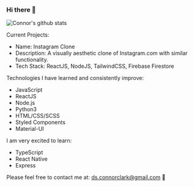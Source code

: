 ### Hi there 👋

![Connor's github stats](https://github-readme-stats.vercel.app/api?username=Voltaire01-W)

Current Projects:
- Name: Instagram Clone
- Description: A visually aesthetic clone of Instagram.com with similar functionality.
- Tech Stack: ReactJS, NodeJS, TailwindCSS, Firebase Firestore

Technologies I have learned and consistently improve:
- JavaScript
- ReactJS
- Node.js
- Python3
- HTML/CSS/SCSS
- Styled Components
- Material-UI

I am very excited to learn:
- TypeScript
- React Native
- Express

Please feel free to contact me at:
ds.connorclark@gmail.com   📧

<!--
**Voltaire01-W/Voltaire01-W** is a ✨ _special_ ✨ repository because its `README.md` (this file) appears on your GitHub profile.

Here are some ideas to get you started:

- 🔭 I’m currently working on ...
- 🌱 I’m currently learning ...
- 👯 I’m looking to collaborate on ...
- 🤔 I’m looking for help with ...
- 💬 Ask me about ...
- 📫 How to reach me: ...
- 😄 Pronouns: ...
- ⚡ Fun fact: ...
-->
